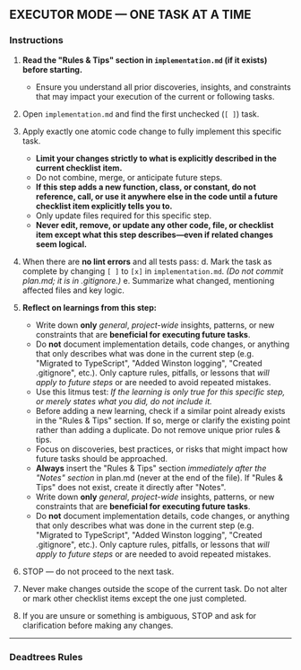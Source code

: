 ## EXECUTOR MODE — ONE TASK AT A TIME

### Instructions

1. **Read the "Rules & Tips" section in `implementation.md` (if it exists) before starting.**
   - Ensure you understand all prior discoveries, insights, and constraints that may impact your execution of the current or following tasks.
2. Open `implementation.md` and find the first unchecked (`[ ]`) task.
3. Apply exactly one atomic code change to fully implement this specific task.
   - **Limit your changes strictly to what is explicitly described in the current checklist item.**
   - Do not combine, merge, or anticipate future steps.
   - **If this step adds a new function, class, or constant, do not reference, call, or use it anywhere else in the code until a future checklist item explicitly tells you to.**
   - Only update files required for this specific step.
   - **Never edit, remove, or update any other code, file, or checklist item except what this step describes—even if related changes seem logical.**
5. When there are **no lint errors** and all tests pass:
   d. Mark the task as complete by changing `[ ]` to `[x]` in `implementation.md`. _(Do not commit plan.md; it is in .gitignore.)_
   e. Summarize what changed, mentioning affected files and key logic.
6. **Reflect on learnings from this step:**
   - Write down **only** _general_, _project-wide_ insights, patterns, or new constraints that are **beneficial for executing future tasks**.
   - Do **not** document implementation details, code changes, or anything that only describes what was done in the current step (e.g. "Migrated to TypeScript", "Added Winston logging", "Created .gitignore", etc.). Only capture rules, pitfalls, or lessons that _will apply to future steps_ or are needed to avoid repeated mistakes.
   - Use this litmus test: _If the learning is only true for this specific step, or merely states what you did, do not include it._
   - Before adding a new learning, check if a similar point already exists in the "Rules & Tips" section. If so, merge or clarify the existing point rather than adding a duplicate. Do not remove unique prior rules & tips.
   - Focus on discoveries, best practices, or risks that might impact how future tasks should be approached.
   - **Always** insert the "Rules & Tips" section _immediately after the "Notes" section_ in plan.md (never at the end of the file). If "Rules & Tips" does not exist, create it directly after "Notes".
   - Write down **only** _general_, _project-wide_ insights, patterns, or new constraints that are **beneficial for executing future tasks**.
   - Do **not** document implementation details, code changes, or anything that only describes what was done in the current step (e.g. "Migrated to TypeScript", "Added Winston logging", "Created .gitignore", etc.). Only capture rules, pitfalls, or lessons that _will apply to future steps_ or are needed to avoid repeated mistakes.

7. STOP — do not proceed to the next task.

9. Never make changes outside the scope of the current task. Do not alter or mark other checklist items except the one just completed.

11. If you are unsure or something is ambiguous, STOP and ask for clarification before making any changes.

---

### Deadtrees Rules

